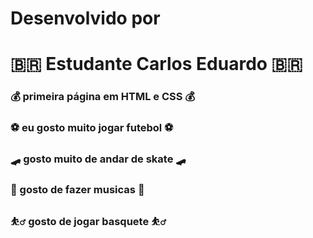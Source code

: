 # Desenvolvido por
# :brazil: Estudante Carlos Eduardo :brazil:
### :moneybag: primeira página em HTML e CSS :moneybag:
### :soccer: eu gosto muito jogar futebol :soccer:
### :skateboard: gosto muito de andar de skate :skateboard:
### :musical_note: gosto de fazer musicas :musical_note:
### :basketball_man: gosto de jogar basquete :basketball_man:
